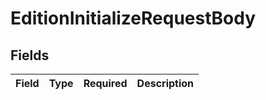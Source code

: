 # EditionInitializeRequestBody


## Fields

| Field       | Type        | Required    | Description |
| ----------- | ----------- | ----------- | ----------- |